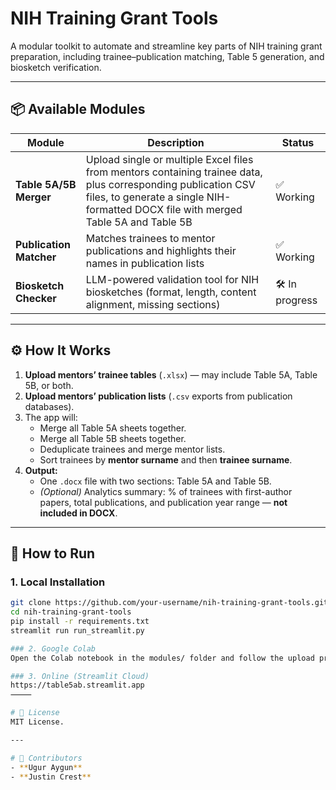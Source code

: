 # NIH Training Grant Tools

A modular toolkit to automate and streamline key parts of NIH training grant preparation, including trainee–publication matching, Table 5 generation, and biosketch verification.

---

## 📦 Available Modules

| Module | Description | Status |
|--------|-------------|--------|
| **Table 5A/5B Merger** | Upload single or multiple Excel files from mentors containing trainee data, plus corresponding publication CSV files, to generate a single NIH-formatted DOCX file with merged Table 5A and Table 5B | ✅ Working |
| **Publication Matcher** | Matches trainees to mentor publications and highlights their names in publication lists | ✅ Working |
| **Biosketch Checker** | LLM-powered validation tool for NIH biosketches (format, length, content alignment, missing sections) | 🛠️ In progress |

---

## ⚙️ How It Works

1. **Upload mentors’ trainee tables** (`.xlsx`) — may include Table 5A, Table 5B, or both.
2. **Upload mentors’ publication lists** (`.csv` exports from publication databases).
3. The app will:
   - Merge all Table 5A sheets together.
   - Merge all Table 5B sheets together.
   - Deduplicate trainees and merge mentor lists.
   - Sort trainees by **mentor surname** and then **trainee surname**.
4. **Output:**
   - One `.docx` file with two sections: Table 5A and Table 5B.
   - *(Optional)* Analytics summary: % of trainees with first-author papers, total publications, and publication year range — **not included in DOCX**.

---

## 🚀 How to Run

### 1. Local Installation
```bash
git clone https://github.com/your-username/nih-training-grant-tools.git
cd nih-training-grant-tools
pip install -r requirements.txt
streamlit run run_streamlit.py

### 2. Google Colab
Open the Colab notebook in the modules/ folder and follow the upload prompts.

### 3. Online (Streamlit Cloud)
https://table5ab.streamlit.app
⸻

# 📄 License
MIT License.

---

# 🤝 Contributors
- **Ugur Aygun** 
- **Justin Crest**

